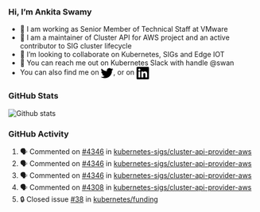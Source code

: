 ### Hi, I’m Ankita Swamy

- 💼 I am working as Senior Member of Technical Staff at VMware
- 👀 I am a maintainer of Cluster API for AWS project and an active contributor to SIG cluster lifecycle
- 💞️ I’m looking to collaborate on Kubernetes, SIGs and Edge IOT
- 💬 You can reach me out on Kubernetes Slack with handle @swan
- You can also find me on <a href="https://twitter.com/SwamyAnkita" target="blank"><img align="center" src="https://raw.githubusercontent.com/Ankitasw/Ankitasw/master/svg/twitter.svg" alt="Ankitasw" height="25" width="25" color="#1DA1f2" /></a>, or on <a href="https://www.linkedin.com/in/Ankitaswamy/" target="blank"><img align="center" src="https://raw.githubusercontent.com/Ankitasw/Ankitasw/master/svg/linkedin.svg" alt="Ankitasw" height="25" width="25" /></a>

### GitHub Stats
![Github stats](https://github-readme-stats.vercel.app/api?username=Ankitasw&count_private=true&show_icons=true&theme=tokyonight)

### GitHub Activity 
<!--START_SECTION:activity-->
1. 🗣 Commented on [#4346](https://github.com/kubernetes-sigs/cluster-api-provider-aws/issues/4346) in [kubernetes-sigs/cluster-api-provider-aws](https://github.com/kubernetes-sigs/cluster-api-provider-aws)
2. 🗣 Commented on [#4346](https://github.com/kubernetes-sigs/cluster-api-provider-aws/issues/4346) in [kubernetes-sigs/cluster-api-provider-aws](https://github.com/kubernetes-sigs/cluster-api-provider-aws)
3. 🗣 Commented on [#4346](https://github.com/kubernetes-sigs/cluster-api-provider-aws/issues/4346) in [kubernetes-sigs/cluster-api-provider-aws](https://github.com/kubernetes-sigs/cluster-api-provider-aws)
4. 🗣 Commented on [#4308](https://github.com/kubernetes-sigs/cluster-api-provider-aws/issues/4308) in [kubernetes-sigs/cluster-api-provider-aws](https://github.com/kubernetes-sigs/cluster-api-provider-aws)
5. 🔒 Closed issue [#38](https://github.com/kubernetes/funding/issues/38) in [kubernetes/funding](https://github.com/kubernetes/funding)
<!--END_SECTION:activity-->

